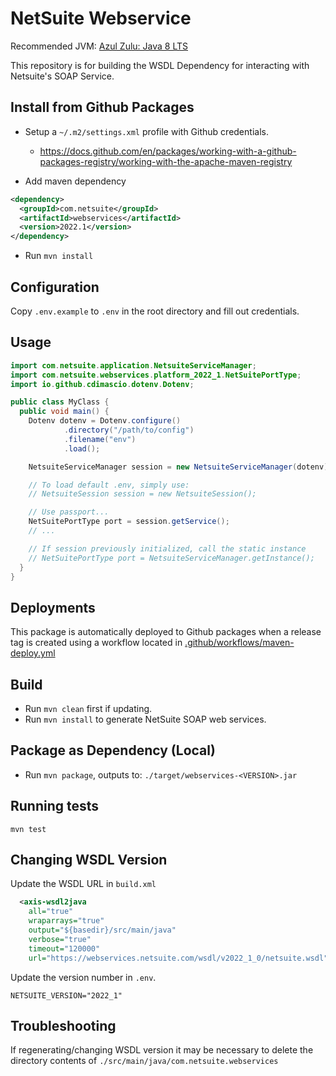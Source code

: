 # NetSuite Webservice

Recommended JVM: [Azul Zulu: Java 8 LTS](https://www.azul.com/downloads/?version=java-8-lts&package=jdk)

This repository is for building the WSDL Dependency for interacting with Netsuite's SOAP Service.


## Install from Github Packages
- Setup a `~/.m2/settings.xml` profile with Github credentials.
  - https://docs.github.com/en/packages/working-with-a-github-packages-registry/working-with-the-apache-maven-registry

- Add maven dependency
```xml
<dependency>
  <groupId>com.netsuite</groupId>
  <artifactId>webservices</artifactId>
  <version>2022.1</version>
</dependency>
```

- Run `mvn install`

## Configuration
Copy `.env.example` to `.env` in the root directory and fill out credentials.

## Usage

```java
import com.netsuite.application.NetsuiteServiceManager;
import com.netsuite.webservices.platform_2022_1.NetSuitePortType;
import io.github.cdimascio.dotenv.Dotenv;

public class MyClass {
  public void main() {
    Dotenv dotenv = Dotenv.configure()
            .directory("/path/to/config")
            .filename("env")
            .load();

    NetsuiteServiceManager session = new NetsuiteServiceManager(dotenv);

    // To load default .env, simply use:
    // NetsuiteSession session = new NetsuiteSession();

    // Use passport...
    NetSuitePortType port = session.getService();
    // ...

    // If session previously initialized, call the static instance
    // NetSuitePortType port = NetsuiteServiceManager.getInstance();
  }
}

```


## Deployments
This package is automatically deployed to Github packages when a release tag is created using a workflow located in [.github/workflows/maven-deploy.yml](./.github/workflows/maven-deploy.yml)



## Build
- Run `mvn clean` first if updating.
- Run `mvn install` to generate NetSuite SOAP web services.

## Package as Dependency (Local)
- Run `mvn package`, outputs to: `./target/webservices-<VERSION>.jar`

## Running tests
`mvn test`

## Changing WSDL Version
Update the WSDL URL in `build.xml`
```xml
  <axis-wsdl2java
    all="true"
    wraparrays="true"
    output="${basedir}/src/main/java"
    verbose="true"
    timeout="120000"
    url="https://webservices.netsuite.com/wsdl/v2022_1_0/netsuite.wsdl"/>
```

Update the version number in `.env`.
```shell
NETSUITE_VERSION="2022_1"
```

## Troubleshooting
If regenerating/changing WSDL version it may be necessary to delete the directory contents of `./src/main/java/com.netsuite.webservices`
